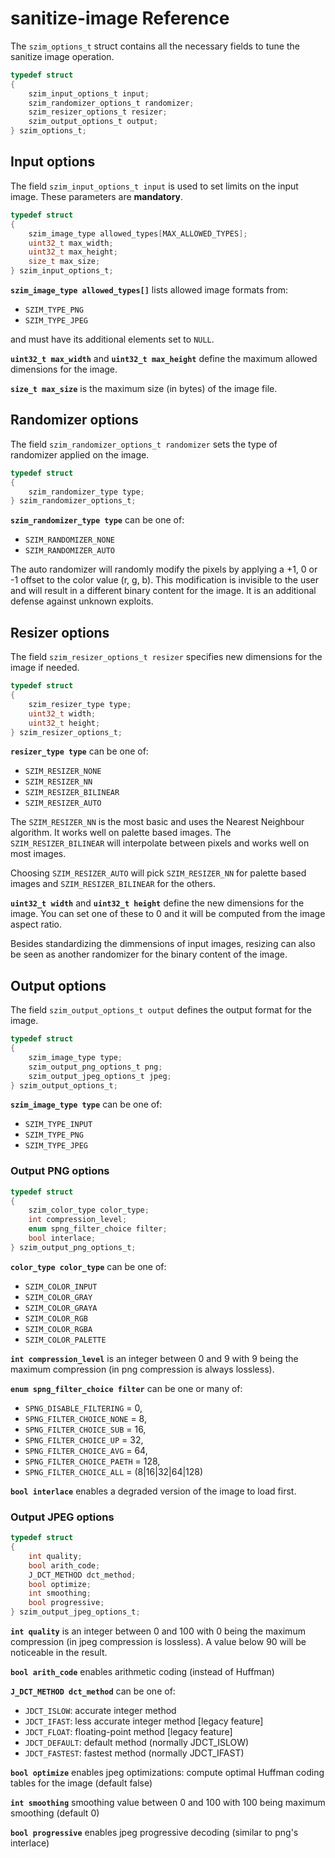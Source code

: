 # sanitize-image Reference

The `szim_options_t` struct contains all the necessary fields to tune the sanitize image operation.

```c
typedef struct
{
    szim_input_options_t input;
    szim_randomizer_options_t randomizer;
    szim_resizer_options_t resizer;
    szim_output_options_t output;
} szim_options_t;
```

## Input options

The field `szim_input_options_t input` is used to set limits on the input image. These parameters are **mandatory**.

```c
typedef struct
{
    szim_image_type allowed_types[MAX_ALLOWED_TYPES];
    uint32_t max_width;
    uint32_t max_height;
    size_t max_size;
} szim_input_options_t;
```

**`szim_image_type allowed_types[]`** lists allowed image formats from:

- `SZIM_TYPE_PNG`
- `SZIM_TYPE_JPEG`

and must have its additional elements set to `NULL`.

**`uint32_t max_width`** and **`uint32_t max_height`** define the maximum allowed dimensions for the image.

**`size_t max_size`** is the maximum size (in bytes) of the image file.

## Randomizer options

The field `szim_randomizer_options_t randomizer` sets the type of randomizer applied on the image.

```c
typedef struct
{
    szim_randomizer_type type;
} szim_randomizer_options_t;
```

**`szim_randomizer_type type`** can be one of:

- `SZIM_RANDOMIZER_NONE`
- `SZIM_RANDOMIZER_AUTO`

The auto randomizer will randomly modify the pixels by applying a +1, 0 or -1 offset to the color value (r, g, b). This modification is invisible to the user and will result in a different binary content for the image. It is an additional defense against unknown exploits.

## Resizer options

The field `szim_resizer_options_t resizer` specifies new dimensions for the image if needed.

```c
typedef struct
{
    szim_resizer_type type;
    uint32_t width;
    uint32_t height;
} szim_resizer_options_t;
```

**`resizer_type type`** can be one of:

- `SZIM_RESIZER_NONE`
- `SZIM_RESIZER_NN`
- `SZIM_RESIZER_BILINEAR`
- `SZIM_RESIZER_AUTO`

The `SZIM_RESIZER_NN` is the most basic and uses the Nearest Neighbour algorithm. It works well on palette based images. The `SZIM_RESIZER_BILINEAR` will interpolate between pixels and works well on most images.

Choosing `SZIM_RESIZER_AUTO` will pick `SZIM_RESIZER_NN` for palette based images and `SZIM_RESIZER_BILINEAR` for the others.

**`uint32_t width`** and **`uint32_t height`** define the new dimensions for the image. You can set one of these to 0 and it will be computed from the image aspect ratio.

Besides standardizing the dimmensions of input images, resizing can also be seen as another randomizer for the binary content of the image.

## Output options

The field `szim_output_options_t output` defines the output format for the image.

```c
typedef struct
{
    szim_image_type type;
    szim_output_png_options_t png;
    szim_output_jpeg_options_t jpeg;
} szim_output_options_t;
```

**`szim_image_type type`** can be one of:

- `SZIM_TYPE_INPUT`
- `SZIM_TYPE_PNG`
- `SZIM_TYPE_JPEG`

### Output PNG options

```c
typedef struct
{
    szim_color_type color_type;
    int compression_level;
    enum spng_filter_choice filter;
    bool interlace;
} szim_output_png_options_t;
```

**`color_type color_type`** can be one of:

- `SZIM_COLOR_INPUT`
- `SZIM_COLOR_GRAY`
- `SZIM_COLOR_GRAYA`
- `SZIM_COLOR_RGB`
- `SZIM_COLOR_RGBA`
- `SZIM_COLOR_PALETTE`

**`int compression_level`** is an integer between 0 and 9 with 9 being the maximum compression (in png compression is always lossless).

**`enum spng_filter_choice filter`** can be one or many of:

- `SPNG_DISABLE_FILTERING` = 0,
- `SPNG_FILTER_CHOICE_NONE` = 8,
- `SPNG_FILTER_CHOICE_SUB` = 16,
- `SPNG_FILTER_CHOICE_UP` = 32,
- `SPNG_FILTER_CHOICE_AVG` = 64,
- `SPNG_FILTER_CHOICE_PAETH` = 128,
- `SPNG_FILTER_CHOICE_ALL` = (8|16|32|64|128)

**`bool interlace`** enables a degraded version of the image to load first.

### Output JPEG options

```c
typedef struct
{
    int quality;
    bool arith_code;
    J_DCT_METHOD dct_method;
    bool optimize;
    int smoothing;
    bool progressive;
} szim_output_jpeg_options_t;
```

**`int quality`** is an integer between 0 and 100 with 0 being the maximum compression (in jpeg compression is lossless). A value below 90 will be noticeable in the result.

**`bool arith_code`** enables arithmetic coding (instead of Huffman)

**`J_DCT_METHOD dct_method`** can be one of:

- `JDCT_ISLOW`: accurate integer method
- `JDCT_IFAST`: less accurate integer method [legacy feature]
- `JDCT_FLOAT`: floating-point method [legacy feature]
- `JDCT_DEFAULT`: default method (normally JDCT_ISLOW)
- `JDCT_FASTEST`: fastest method (normally JDCT_IFAST)

**`bool optimize`** enables jpeg optimizations: compute optimal Huffman coding tables for the image (default false)

**`int smoothing`** smoothing value between 0 and 100 with 100 being maximum smoothing (default 0)

**`bool progressive`** enables jpeg progressive decoding (similar to png's interlace)
